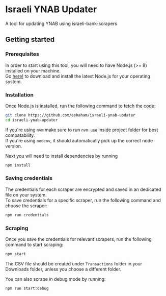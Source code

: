 # Israeli YNAB Updater
A tool for updating YNAB using israeli-bank-scrapers

## Getting started

### Prerequisites 

In order to start using this tool, you will need to have Node.js (>= 8) installed on your machine.  
Go [here!](https://nodejs.org/en/download/) to download and install the latest Node.js for your operating system.

### Installation
Once Node.js is installed, run the following command to fetch the code:

```bash
git clone https://github.com/eshaham/israeli-ynab-updater
cd israeli-ynab-updater
```

If you're using `nvm` make sure to run `nvm use` inside project folder for best compatability.  
If you're using `nodenv`, it should automatically pick up the correct node version.

Next you will need to install dependencies by running
```bash
npm install
```

### Saving credentials
The credentials for each scraper are encrypted and saved in an dedicated file on your system.  
To save credentials for a specific scraper, run the following command and choose the scraper:

```bash
npm run credentials
```

### Scraping
Once you save the credentials for relevant scrapers, run the following command to start scraping:

```bash
npm start
```

The CSV file should be created under `Transactions` folder in your Downloads folder, unless you choose a different folder.

You can also scrape in debug mode by running:

```bash
npm run start:debug
```

